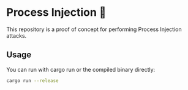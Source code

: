 # Process Injection 🦀

This repository is a proof of concept for performing Process Injection attacks.

## Usage

You can run with cargo run or the compiled binary directly:
```sh
cargo run --release
```
